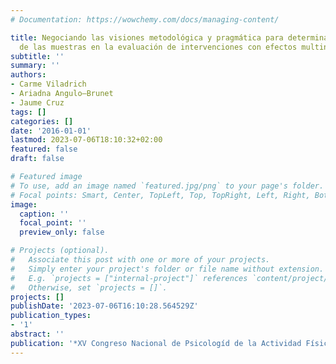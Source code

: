 ```yaml
---
# Documentation: https://wowchemy.com/docs/managing-content/

title: Negociando las visiones metodológica y pragmática para determinar el tamaño
  de las muestras en la evaluación de intervenciones con efectos multinivel.
subtitle: ''
summary: ''
authors:
- Carme Viladrich
- Ariadna Angulo—Brunet
- Jaume Cruz
tags: []
categories: []
date: '2016-01-01'
lastmod: 2023-07-06T18:10:32+02:00
featured: false
draft: false

# Featured image
# To use, add an image named `featured.jpg/png` to your page's folder.
# Focal points: Smart, Center, TopLeft, Top, TopRight, Left, Right, BottomLeft, Bottom, BottomRight.
image:
  caption: ''
  focal_point: ''
  preview_only: false

# Projects (optional).
#   Associate this post with one or more of your projects.
#   Simply enter your project's folder or file name without extension.
#   E.g. `projects = ["internal-project"]` references `content/project/deep-learning/index.md`.
#   Otherwise, set `projects = []`.
projects: []
publishDate: '2023-07-06T16:10:28.564529Z'
publication_types:
- '1'
abstract: ''
publication: '*XV Congreso Nacional de Psicologíd de la Actividad Física y del Deporte*'
---
```

